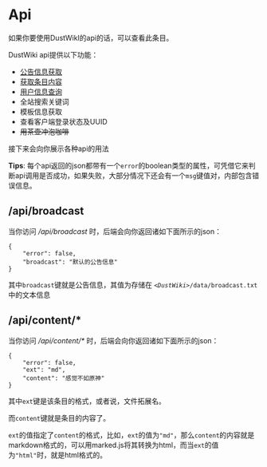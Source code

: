 # Api

如果你要使用DustWikI的api的话，可以查看此条目。

DustWiki api提供以下功能：

- [公告信息获取](#/api/broadcast)
- [获取条目内容](#/api/content/*)
- [用户信息查询](#/api/user/info)
- 全站搜索关键词
- 模板信息获取
- 查看客户端登录状态及UUID
- ~~用茶壶冲泡咖啡~~

接下来会向你展示各种api的用法

**Tips**: 每个api返回的json都带有一个`error`的boolean类型的属性，可凭借它来判断api调用是否成功，如果失败，大部分情况下还会有一个`msg`键值对，内部包含错误信息。


## <a id="/api/broadcast">/api/broadcast</a>

当你访问 */api/broadcast* 时，后端会向你返回诸如下面所示的json：

```
{
    "error": false,
    "broadcast": "默认的公告信息"
}
```

其中`broadcast`键就是公告信息，其值为存储在 *`<DustWiki>`*`/data/broadcast.txt`中的文本信息

## <a id="/api/content/*">/api/content/*</a>

当你访问 _/api/content/*_ 时，后端会向你返回诸如下面所示的json：

```
{
    "error": false,
    "ext": "md",
    "content": "感觉不如原神"
}
```

其中`ext`键是该条目的格式，或者说，文件拓展名。

而`content`键就是条目的内容了。

`ext`的值指定了`content`的格式，比如，`ext`的值为`"md"`，那么`content`的内容就是markdown格式的，可以用marked.js将其转换为html，而当`ext`的值为`"html"`时，就是html格式的。
